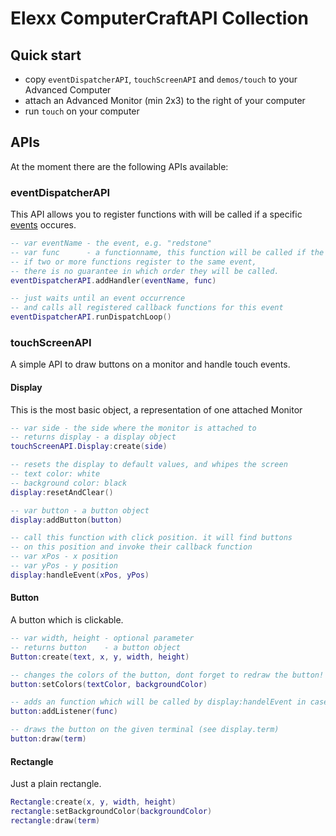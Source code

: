 # Elexx ComputerCraftAPI Collection

## Quick start

* copy `eventDispatcherAPI`, `touchScreenAPI` and `demos/touch` to your Advanced Computer
* attach an Advanced Monitor (min 2x3) to the right of your computer
* run `touch` on your computer

## APIs

At the moment there are the following APIs available:

### eventDispatcherAPI

This API allows you to register functions with will be called if a specific  [events](http://computercraft.info/wiki/Os.pullEvent#Event_types) occures.

```lua
-- var eventName - the event, e.g. "redstone"
-- var func      - a functionname, this function will be called if the given event occures
-- if two or more functions register to the same event,
-- there is no guarantee in which order they will be called.
eventDispatcherAPI.addHandler(eventName, func)

-- just waits until an event occurrence
-- and calls all registered callback functions for this event
eventDispatcherAPI.runDispatchLoop()
```

### touchScreenAPI

A simple API to draw buttons on a monitor and handle touch events.

#### Display

This is the most basic object, a representation of one attached Monitor

```lua
-- var side - the side where the monitor is attached to
-- returns display - a display object
touchScreenAPI.Display:create(side)

-- resets the display to default values, and whipes the screen
-- text color: white
-- background color: black
display:resetAndClear()

-- var button - a button object
display:addButton(button)

-- call this function with click position. it will find buttons
-- on this position and invoke their callback function
-- var xPos - x position
-- var yPos - y position
display:handleEvent(xPos, yPos)
```

#### Button

A button which is clickable.

```lua
-- var width, height - optional parameter
-- returns button    - a button object
Button:create(text, x, y, width, height)

-- changes the colors of the button, dont forget to redraw the button!
button:setColors(textColor, backgroundColor)

-- adds an function which will be called by display:handelEvent in case the button is touched
button:addListener(func)

-- draws the button on the given terminal (see display.term)
button:draw(term)
```

#### Rectangle

Just a plain rectangle.

```lua
Rectangle:create(x, y, width, height)
rectangle:setBackgroundColor(backgroundColor)
rectangle:draw(term)
```

